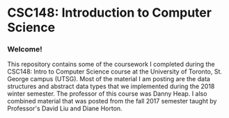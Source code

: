 # CSC148: Introduction to Computer Science

### Welcome!
This repository contains some of the coursework I completed during the 
CSC148: Intro to Computer Science course at the University of Toronto,
St. George campus (UTSG). Most of the material I am posting are the
data structures and abstract data types that we implemented during
the 2018 winter semester. The professor of this course was Danny
Heap. I also combined material that was posted from the fall 2017 semester
taught by Professor's David Liu and Diane Horton.
